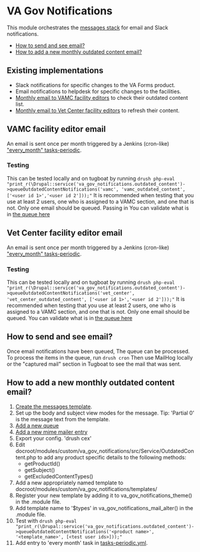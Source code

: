 # VA Gov Notifications

This module orchestrates the [messages stack](https://www.drupal.org/node/2180145) for email and Slack notifications.

- [How to send and see email?](#how-to-send-and-see-email)
- [How to add a new monthly outdated content email?](#how-to-add-a-new-monthly-outdated-content-email)


## Existing implementations
  - Slack notifications for specific changes to the VA Forms product.
  - Email notifications to helpdesk for specific changes to the facilities.
  - [Monthly email to VAMC facility editors](#vamc-facility-editor-email) to check their outdated content list.
  - [Monthly email to Vet Center facility editors](#vet-center-facility-editor-email) to refresh their content.


## VAMC facility editor email

An email is sent once per month triggered by a Jenkins (cron-like) ["every_month" tasks-periodic](https://github.com/department-of-veterans-affairs/va.gov-cms/blob/main/tasks-periodic.yml#L92).

### Testing
This can be tested locally and on tugboat by running
`drush php-eval "print_r(\Drupal::service('va_gov_notifications.outdated_content')->queueOutdatedContentNotifications('vamc', 'vamc_outdated_content', ['<user id 1>','<user id 2']));"`
It is recommended when testing that you use at least 2 users, one who is assigned to a VAMC section, and one that is not.  Only one email should be queued.  Passing in You can validate what is in [the queue here](/admin/config/system/queues/jobs/vamc_outdated_content)

## Vet Center facility editor email

An email is sent once per month triggered by a Jenkins (cron-like) ["every_month" tasks-periodic](https://github.com/department-of-veterans-affairs/va.gov-cms/blob/main/tasks-periodic.yml#L92).

### Testing
This can be tested locally and on tugboat by running
`drush php-eval "print_r(\Drupal::service('va_gov_notifications.outdated_content')->queueOutdatedContentNotifications('vet_center', 'vet_center_outdated_content', ['<user id 1>','<user id 2']));"`
It is recommended when testing that you use at least 2 users, one who is assigned to a VAMC section, and one that is not.  Only one email should be queued.  You can validate what is in [the queue here](/admin/config/system/queues/jobs/vet_center_outdated_content)

## How to send and see email?
Once email notifications have been queued, The queue can be processed. To process the items in the queue, run `drush cron` Then use MailHog locally or the "captured mail" section in Tugboat to see the mail that was sent.

## How to add a new monthly outdated content email?
1. [Create the messages template](/admin/structure/message).
2. Set up the body and subject view modes for the message.  Tip: 'Partial 0' is the message text from the template.
3. [Add a new queue](/admin/config/system/queues)
4. [Add a new mime mailer entry](/admin/config/system/mailsystem)
5. Export your config. 'drush cex'
6. Edit docroot/modules/custom/va_gov_notifications/src/Service/OutdatedContent.php to add any product specific details to the following methods:
   - getProductId()
   - getSubject()
   - getExcludedContentTypes()
7. Add a new appropriately named template to docroot/modules/custom/va_gov_notifications/templates/
8. Register your new template by adding it to va_gov_notifications_theme() in the .module file.
9. Add template name to '$types' in va_gov_notifications_mail_alter() in the .module file.
10. Test with `drush php-eval "print_r(\Drupal::service('va_gov_notifications.outdated_content')->queueOutdatedContentNotifications('<product name>', '<template_name>', [<test user ids>]));"`
11. Add entry to 'every month' task in [tasks-periodic.yml](https://github.com/department-of-veterans-affairs/va.gov-cms/blob/main/tasks-periodic.yml#L92).
